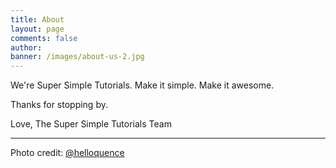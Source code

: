 ```yaml
---
title: About
layout: page
comments: false
author: 
banner: /images/about-us-2.jpg
---
```


We're Super Simple Tutorials. Make it simple. Make it awesome.

Thanks for stopping by.

Love,
The Super Simple Tutorials Team <i id="footer-heart" class="fa fa-heart" aria-hidden="true"></i>

---

Photo credit: [@helloquence](https://unsplash.com/@helloquence)